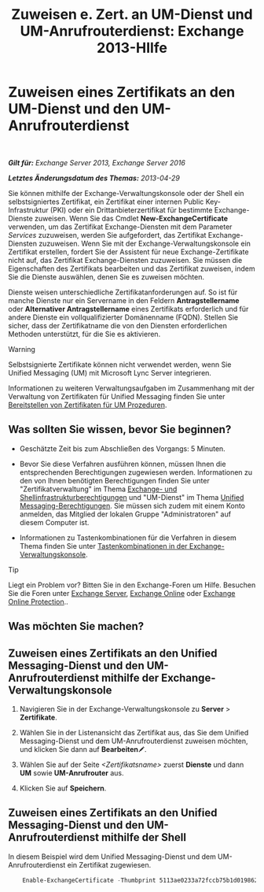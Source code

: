 ﻿---
title: 'Zuweisen e. Zert. an UM-Dienst und UM-Anrufrouterdienst: Exchange 2013-HIlfe'
TOCTitle: Zuweisen eines Zertifikats an den UM-Dienst und den UM-Anrufrouterdienst
ms:assetid: 8a900e5f-9779-4213-92d7-ec157b15fbc5
ms:mtpsurl: https://technet.microsoft.com/de-de/library/Dn205140(v=EXCHG.150)
ms:contentKeyID: 54652697
ms.date: 04/24/2018
mtps_version: v=EXCHG.150
ms.translationtype: HT
---

# Zuweisen eines Zertifikats an den UM-Dienst und den UM-Anrufrouterdienst

 

_**Gilt für:** Exchange Server 2013, Exchange Server 2016_

_**Letztes Änderungsdatum des Themas:** 2013-04-29_

Sie können mithilfe der Exchange-Verwaltungskonsole oder der Shell ein selbstsigniertes Zertifikat, ein Zertifikat einer internen Public Key-Infrastruktur (PKI) oder ein Drittanbieterzertifikat für bestimmte Exchange-Dienste zuweisen. Wenn Sie das Cmdlet **New-ExchangeCertificate** verwenden, um das Zertifikat Exchange-Diensten mit dem Parameter *Services* zuzuweisen, werden Sie aufgefordert, das Zertifikat Exchange-Diensten zuzuweisen. Wenn Sie mit der Exchange-Verwaltungskonsole ein Zertifikat erstellen, fordert Sie der Assistent für neue Exchange-Zertifikate nicht auf, das Zertifikat Exchange-Diensten zuzuweisen. Sie müssen die Eigenschaften des Zertifikats bearbeiten und das Zertifikat zuweisen, indem Sie die Dienste auswählen, denen Sie es zuweisen möchten.

Dienste weisen unterschiedliche Zertifikatanforderungen auf. So ist für manche Dienste nur ein Servername in den Feldern **Antragstellername** oder **Alternativer Antragstellername** eines Zertifikats erforderlich und für andere Dienste ein vollqualifizierter Domänenname (FQDN). Stellen Sie sicher, dass der Zertifikatname die von den Diensten erforderlichen Methoden unterstützt, für die Sie es aktivieren.


> [!WARNING]
> Selbstsignierte Zertifikate können nicht verwendet werden, wenn Sie Unified Messaging (UM) mit Microsoft Lync Server integrieren.



Informationen zu weiteren Verwaltungsaufgaben im Zusammenhang mit der Verwaltung von Zertifikaten für Unified Messaging finden Sie unter [Bereitstellen von Zertifikaten für UM Prozeduren](deploying-certificates-for-um-procedures-exchange-2013-help.md).

## Was sollten Sie wissen, bevor Sie beginnen?

  - Geschätzte Zeit bis zum Abschließen des Vorgangs: 5 Minuten.

  - Bevor Sie diese Verfahren ausführen können, müssen Ihnen die entsprechenden Berechtigungen zugewiesen werden. Informationen zu den von Ihnen benötigten Berechtigungen finden Sie unter "Zertifikatverwaltung" im Thema [Exchange- und Shellinfrastrukturberechtigungen](exchange-and-shell-infrastructure-permissions-exchange-2013-help.md) und "UM-Dienst" im Thema [Unified Messaging-Berechtigungen](unified-messaging-permissions-exchange-2013-help.md). Sie müssen sich zudem mit einem Konto anmelden, das Mitglied der lokalen Gruppe "Administratoren" auf diesem Computer ist.

  - Informationen zu Tastenkombinationen für die Verfahren in diesem Thema finden Sie unter [Tastenkombinationen in der Exchange-Verwaltungskonsole](keyboard-shortcuts-in-the-exchange-admin-center-exchange-online-protection-help.md).


> [!TIP]
> Liegt ein Problem vor? Bitten Sie in den Exchange-Foren um Hilfe. Besuchen Sie die Foren unter <A href="https://go.microsoft.com/fwlink/p/?linkid=60612">Exchange Server</A>, <A href="https://go.microsoft.com/fwlink/p/?linkid=267542">Exchange Online</A> oder <A href="https://go.microsoft.com/fwlink/p/?linkid=285351">Exchange Online Protection</A>..



## Was möchten Sie machen?

## Zuweisen eines Zertifikats an den Unified Messaging-Dienst und den UM-Anrufrouterdienst mithilfe der Exchange-Verwaltungskonsole

1.  Navigieren Sie in der Exchange-Verwaltungskonsole zu **Server** \> **Zertifikate**.

2.  Wählen Sie in der Listenansicht das Zertifikat aus, das Sie dem Unified Messaging-Dienst und dem UM-Anrufrouterdienst zuweisen möchten, und klicken Sie dann auf **Bearbeiten**![Bearbeitungssymbol](images/Bb124582.6f53ccb2-1f13-4c02-bea0-30690e6ea71d(EXCHG.150).gif "Bearbeitungssymbol").

3.  Wählen Sie auf der Seite *\<Zertifikatsname\>* zuerst **Dienste** und dann **UM** sowie **UM-Anrufrouter** aus.

4.  Klicken Sie auf **Speichern**.

## Zuweisen eines Zertifikats an den Unified Messaging-Dienst und den UM-Anrufrouterdienst mithilfe der Shell

In diesem Beispiel wird dem Unified Messaging-Dienst und dem UM-Anrufrouterdienst ein Zertifikat zugewiesen.

```powershell
    Enable-ExchangeCertificate -Thumbprint 5113ae0233a72fccb75b1d0198628675333d010e -Services 'UM, UMCallRouter'
```

